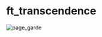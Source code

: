 # ft_transcendence

![page_garde](https://user-images.githubusercontent.com/6858956/159967026-d8edf7fe-0a71-408d-b145-62b887923558.png)
